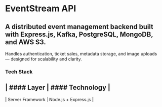 # EventStream API

## A distributed event management backend built with Express.js, Kafka, PostgreSQL, MongoDB, and AWS S3.
Handles authentication, ticket sales, metadata storage, and image uploads — designed for scalability and clarity.

### Tech Stack
| #### Layer       | #### Technology       |
----------------------------------
| Server Framework            |    Node.js + Express.js              |

